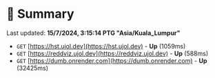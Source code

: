 # 📖 Summary
Last updated: **15/7/2024, 3:15:14 PTG "Asia/Kuala_Lumpur"**

- `GET` [https://hst.ujol.dev](https://hst.ujol.dev) - **Up** (1059ms)
- `GET` [https://reddviz.ujol.dev](https://reddviz.ujol.dev) - **Up** (588ms)
- `GET` [https://dumb.onrender.com](https://dumb.onrender.com) - **Up** (32425ms)
